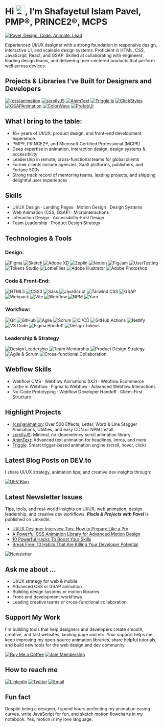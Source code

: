 <h1>Hi <img src="https://raw.githubusercontent.com/verma-anushka/verma-anushka/master/gifs/wave.gif" alt="Shafayetul Islam Pavel on Github" width="30px">, I’m Shafayetul Islam Pavel, PMP®, PRINCE2®, MCPS</h1>

[![Pavel, Design. Code. Animate. Lead](https://pimp-my-readme-next.vercel.app/api/wavy-banner?subtitle=Design.%20Code.%20Animate.%20Lead&title=Pavel)](https://www.linkedin.com/in/shafayetul/)

Experienced UI/UX designer with a strong foundation in responsive design, interactive UI, and scalable design systems. Proficient in HTML, CSS, JavaScript, React, and GSAP. Skilled at collaborating with engineers, leading design teams, and delivering user-centered products that perform well across devices.

## Projects & Libraries I’ve Built for Designers and Developers

[![{css}animation](https://img.shields.io/badge/%7Bcss%7Danimation-Library-7e2ea0?style=for-the-badge&logo=css&logoColor=white)](https://github.com/yesiamrocks/cssanimation)
[![scrollyJS](https://img.shields.io/badge/scrollyJS-Scroll%20Animation-3ec6f2?style=for-the-badge&logo=javascript&logoColor=white)](https://github.com/yesiamrocks/scrollyjs)
[![AnimText](https://img.shields.io/badge/AnimText-Text%20Animation-f43f5e?style=for-the-badge&logo=javascript&logoColor=white)](https://github.com/yesiamrocks/animtext)
[![Triggle.js](https://img.shields.io/badge/Triggle-Trigger%20Engine-FF6600?style=for-the-badge&logo=javascript&logoColor=white)](https://github.com/yesiamrocks/triggle)
[![ClickStyles](https://img.shields.io/badge/ClickStyles-Button%20Animation-e91e63?style=for-the-badge&logo=javascript&logoColor=white)](https://github.com/yesiamrocks/ClickStyles)
[![GSAPAnimation](https://img.shields.io/badge/gsapanimation-GSAP%20Library-0AE448?style=for-the-badge&logo=javascript&logoColor=white)](https://github.com/yesiamrocks/gsapanimation)
[![ColorWave](https://img.shields.io/badge/ColorWave-Gradient%20Tools-FFB500?style=for-the-badge&logo=css&logoColor=white)](https://github.com/yesiamrocks/colorwave)
[![PrefabUI](https://img.shields.io/badge/PrefabUI-UI%20Components-06B6D4?style=for-the-badge&logo=tailwindcss&logoColor=white)](https://github.com/yesiamrocks/prefabui)

## What I bring to the table:

- 16+ years of UI/UX, product design, and front-end development experience.
- PMP®, PRINCE2®, and Microsoft Certified Professional (MCPS)
- Deep expertise in animation, interaction design, design systems & accessibility
- Leadership in remote, cross-functional teams for global clients
- Former clients include agencies, SaaS platforms, publishers, and Fortune 500s
- Strong track record of mentoring teams, leading projects, and shipping delightful user experiences

## Skills

- UI/UX Design · Landing Pages · Motion Design · Design Systems
- Web Animation (CSS, GSAP) · Microinteractions
- Interaction Design · Accessibility-First Design
- Team Leadership · Product Design Strategy

## Technologies & Tools

### Design:

![Figma](https://img.shields.io/badge/Figma-F24E1E?style=for-the-badge&logo=figma&logoColor=white)
![Sketch](https://img.shields.io/badge/Sketch-F7B500?style=for-the-badge&logo=sketch&logoColor=black)
![Adobe XD](https://img.shields.io/badge/Adobe%20XD-FF61F6?style=for-the-badge&logo=adobe-xd&logoColor=white)
![Zeplin](https://img.shields.io/badge/Zeplin-FFAE00?style=for-the-badge&logo=zeplin&logoColor=white)
![Notion](https://img.shields.io/badge/Notion-000000?style=for-the-badge&logo=notion&logoColor=white)
![FigJam](https://img.shields.io/badge/FigJam-9146FF?style=for-the-badge&logo=figma&logoColor=white)
![UserTesting](https://img.shields.io/badge/UserTesting-0052CC?style=for-the-badge)
![Tokens Studio](https://img.shields.io/badge/Tokens%20Studio-8C52FF?style=for-the-badge&logo=figma&logoColor=white)
![LottieFiles](https://img.shields.io/badge/LottieFiles-00BFFF?style=for-the-badge&logo=lottiefiles&logoColor=white)
![Adobe Illustrator](https://img.shields.io/badge/Adobe%20Illustrator-FF9A00?style=for-the-badge&logo=adobeillustrator&logoColor=white)
![Adobe Photoshop](https://img.shields.io/badge/Adobe%20Photoshop-31A8FF?style=for-the-badge&logo=adobephotoshop&logoColor=white)

### Code & Front-End:

![HTML5](https://img.shields.io/badge/HTML5-E34F26?style=for-the-badge&logo=html5&logoColor=white)
![CSS3](https://img.shields.io/badge/CSS3-1572B6?style=for-the-badge&logo=css&logoColor=white)
![Sass](https://img.shields.io/badge/Sass-CC6699?style=for-the-badge&logo=sass&logoColor=white)
![JavaScript](https://img.shields.io/badge/JavaScript-F7DF1E?style=for-the-badge&logo=javascript&logoColor=black)
![Tailwind CSS](https://img.shields.io/badge/Tailwind_CSS-06B6D4?style=for-the-badge&logo=tailwind-css&logoColor=white)
![GSAP](https://img.shields.io/badge/GSAP-88CE02?style=for-the-badge&logo=javascript&logoColor=white)
![Webpack](https://img.shields.io/badge/Webpack-8DD6F9?style=for-the-badge&logo=webpack&logoColor=white)
![Vite](https://img.shields.io/badge/Vite-646CFF?style=for-the-badge&logo=vite&logoColor=white)
![Webflow](https://img.shields.io/badge/Webflow-4353FF?style=for-the-badge&logo=webflow&logoColor=white)
![NPM](https://img.shields.io/badge/NPM-CB3837?style=for-the-badge&logo=npm&logoColor=white)
![Yarn](https://img.shields.io/badge/Yarn-2C8EBB?style=for-the-badge&logo=yarn&logoColor=white)

### Workflow:

![Git](https://img.shields.io/badge/Git-F05032?style=for-the-badge&logo=git&logoColor=white)
![GitHub](https://img.shields.io/badge/GitHub-181717?style=for-the-badge&logo=github&logoColor=white)
![Agile](https://img.shields.io/badge/Agile-27AE60?style=for-the-badge&logo=jira&logoColor=white)
![Scrum](https://img.shields.io/badge/Scrum-3498DB?style=for-the-badge&logo=trello&logoColor=white)
![CI/CD](https://img.shields.io/badge/CI%2FCD-0064A5?style=for-the-badge&logo=githubactions&logoColor=white)
![GitHub Actions](https://img.shields.io/badge/GitHub%20Actions-2088FF?style=for-the-badge&logo=githubactions&logoColor=white)
![Netlify](https://img.shields.io/badge/Netlify-00C7B7?style=for-the-badge&logo=netlify&logoColor=white)
![VS Code](https://img.shields.io/badge/VS%20Code-007ACC?style=for-the-badge&logo=visualstudiocode&logoColor=white)
![Figma Handoff](https://img.shields.io/badge/Figma%20Handoff-F24E1E?style=for-the-badge&logo=figma&logoColor=white)
![Design Tokens](https://img.shields.io/badge/Design%20Tokens-6200EA?style=for-the-badge)

### Leadership & Strategy

![Design Leadership](https://img.shields.io/badge/Design%20Leadership-c800de?style=for-the-badge)
![Team Mentorship](https://img.shields.io/badge/Team%20Mentorship-155DFC?style=for-the-badge)
![Product Design Strategy](https://img.shields.io/badge/Product%20Design%20Strategy-F1C40F?style=for-the-badge)
![Agile & Scrum](https://img.shields.io/badge/Agile%20%26%20Scrum-27AE60?style=for-the-badge)
![Cross-functional Collaboration](https://img.shields.io/badge/Cross--functional%20Collaboration-E67E22?style=for-the-badge)

## Webflow Skills

- Webflow CMS · Webflow Animations (IX2) · Webflow Ecommerce
- Lottie in Webflow · Figma to Webflow · Advanced Webflow Interactions
- No-Code Prototyping · Webflow Developer Handoff · Client-First Structure

## Highlight Projects

- [{css}animation](https://github.com/yesiamrocks/cssanimation): Over 500 Effects, Letter, Word & Line Stagger Animations, Utilities, and easy CDN or NPM Install.
- [scrollyJS](https://github.com/yesiamrocks/scrollyjs): Minimal, no-dependency scroll animation library
- [AnimText](https://github.com/yesiamrocks/animtext): Advanced text animation for headlines, intros, and more
- [Triggle](https://github.com/yesiamrocks/triggle): Smart trigger-based animation engine (scroll, hover, click)

## Latest Blog Posts on DEV.to

I share UI/UX strategy, animation tips, and creative dev insights through:

<!-- DEV-TO:START -->
<!-- DEV-TO:END -->

[![DEV Blog](https://img.shields.io/badge/DEV-Blog-black?style=for-the-badge&logo=dev.to&logoColor=white)](https://dev.to/yesiamrocks)

## Latest Newsletter Issues

Tips, tools, and real-world insights on UI/UX, web animation, design leadership, and creative dev workflows.
**_Pixels & Projects with Pavel_** is published on LinkedIn.

- [UI/UX Designer Interview Tips: How to Prepare Like a Pro](https://www.linkedin.com/pulse/uiux-designer-interview-tips-how-prepare-like-pro-shafayetul-islam-opocc)
- [A Powerful CSS Animation Library for Advanced Motion Design](https://www.linkedin.com/pulse/powerful-css-animation-library-advanced-motion-design-9tjnc/)
- [10 Powerful Hacks To Boost Your Skills](https://www.linkedin.com/pulse/10-powerful-hacks-boost-your-skills-pavel-pmp-prince2-mcps-yyooc/)
- [Break Free: 10 Habits That Are Killing Your Developer Potential](https://www.linkedin.com/pulse/break-free-10-habits-killing-your-developer-potential/)

[![Newsletter](https://img.shields.io/badge/Pixels_&_Projects_with_Pavel-Subscribe-a6ca4b?style=for-the-badge&logo=linkedin)](https://www.linkedin.com/newsletters/pixels-projects-with-pavel-7093275757006782464/)

## Ask me about …

- UI/UX strategy for web & mobile
- Advanced CSS or GSAP animation
- Building design systems or motion libraries
- Front-end development workflows
- Leading creative teams or cross-functional collaboration

## Support My Work

I'm building tools that help designers and developers create smooth, creative, and fast websites, landing page and etc.
Your support helps me keep improving my open-source animation libraries, share helpful tutorials, and build new tools for the web design and dev community.

[![Buy Me a Coffee](https://img.shields.io/badge/Buy%20Me%20a%20Coffee-Support%20My%20Work-FFDD00?style=for-the-badge&logo=buy-me-a-coffee&logoColor=white)](https://www.buymeacoffee.com/yesiamrocks) [![Join Membership](https://img.shields.io/badge/Become%20a%20Member-Monthly%20Support-FFDD00?style=for-the-badge&logo=buy-me-a-coffee&logoColor=white)](https://www.buymeacoffee.com/yesiamrocks/membership)

## How to reach me

[![LinkedIn](https://img.shields.io/badge/LinkedIn-@shafayetul-blue?style=for-the-badge&logo=linkedin&logoColor=white)](https://www.linkedin.com/in/shafayetul/)
[![Twitter](https://img.shields.io/badge/Twitter-@yesiamrocks-1DA1F2?style=for-the-badge&logo=x&logoColor=white)](https://twitter.com/yesiamrocks)
[![Email](https://img.shields.io/badge/Email-yesiamrocks@gmail.com-D14836?style=for-the-badge&logo=gmail&logoColor=white)](mailto:yesiamrocks@gmail.com)

## Fun fact

Despite being a designer, I spend hours perfecting my animation easing curves, write JavaScript for fun, and sketch motion flowcharts in my notebook. Yes, motion _is_ my love language.
